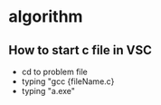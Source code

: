 # algorithm
## How to start c file in VSC
- cd to problem file
- typing "gcc {fileName.c}
- typing "a.exe"
